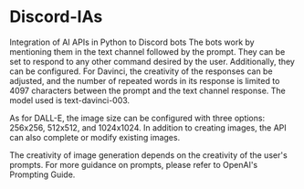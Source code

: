# Discord-IAs
Integration of AI APIs in Python to Discord bots
The bots work by mentioning them in the text channel followed by the prompt. They can be set to respond to any other command desired by the user. Additionally, they can be configured. For Davinci, the creativity of the responses can be adjusted, and the number of repeated words in its response is limited to 4097 characters between the prompt and the text channel response. The model used is text-davinci-003.

As for DALL-E, the image size can be configured with three options: 256x256, 512x512, and 1024x1024. In addition to creating images, the API can also complete or modify existing images.

The creativity of image generation depends on the creativity of the user's prompts. For more guidance on prompts, please refer to OpenAI's Prompting Guide.
